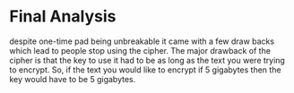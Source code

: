 # Final Analysis
 despite one-time pad being unbreakable it came with a few draw backs which lead to people stop using the cipher. The major drawback of the cipher is that the key to use it had to be as long as the text you were trying to encrypt. So, if the text you would like to encrypt if 5 gigabytes then the key would have to be 5 gigabytes.
